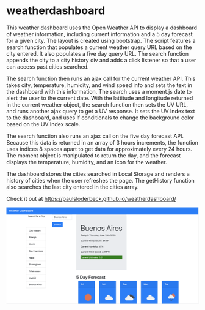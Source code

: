 # weatherdashboard

This weather dashboard uses the Open Weather API to display a dashboard of weather information, including current information and a 5 day forecast for a given city. The layout is created using bootstrap. The script features a search function that populates a current weather query URL based on the city entered. It also populates a five day query URL. The search function appends the city to a city history div and adds a click listener so that a user can access past cities searched.

The search function then runs an ajax call for the current weather API. This takes city, temperature, humidity, and wind speed info and sets the text in the dashboard with this information. The search uses a moment.js date to alert the user to the current date. With the lattitude and longitude returned in the current weather object, the search function then sets the UV URL, and runs another ajax query to get a UV response. It sets the UV Index text to the dashboard, and uses if conditionals to change the background color based on the UV Index scale.

The search function also runs an ajax call on the five day forecast API. Because this data is returned in an array of 3 hours increments, the function uses indices 8 spaces apart to get data for approximately every 24 hours. The moment object is manipulated to return the day, and the forecast displays the temperature, humidity, and an icon for the weather.

The dashboard stores the cities searched in Local Storage and renders a history of cities when the user refreshes the page. The getHistory function also searches the last city entered in the cities array.

Check it out at https://paulsloderbeck.github.io/weatherdashboard/

![ScreenShot](https://github.com/paulsloderbeck/weatherdashboard/blob/master/screenshot.png)